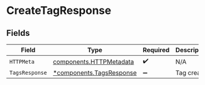 # CreateTagResponse


## Fields

| Field                                                               | Type                                                                | Required                                                            | Description                                                         |
| ------------------------------------------------------------------- | ------------------------------------------------------------------- | ------------------------------------------------------------------- | ------------------------------------------------------------------- |
| `HTTPMeta`                                                          | [components.HTTPMetadata](../../models/components/httpmetadata.md)  | :heavy_check_mark:                                                  | N/A                                                                 |
| `TagsResponse`                                                      | [*components.TagsResponse](../../models/components/tagsresponse.md) | :heavy_minus_sign:                                                  | Tag created                                                         |